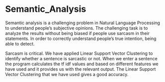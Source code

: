 # Semantic_Analysis

Semantic analysis is a challenging problem in Natural Language Processing to understand
people’s subjective opinions. The challenging task is to analyze the results without being biased
if people use sarcasm in their statements. In order to correctly understand people’s true intention,
being able to detect.

Sarcasm is critical. We have applied Linear Support Vector Clustering to identify whether a
sentence is sarcastic or not. When we enter a sentence the program calculates the tf idf values
and based on different features we have used and it provides us with the relevant output. The
Linear Support Vector Clustering that we have used gives a good accuracy.

